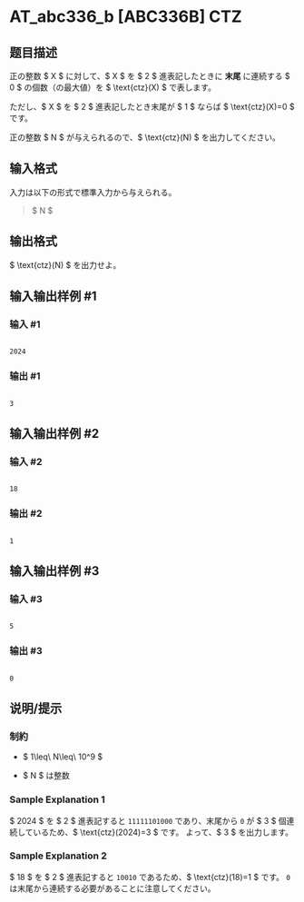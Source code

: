 # AT_abc336_b [ABC336B] CTZ

## 题目描述

[problemUrl]: https://atcoder.jp/contests/abc336/tasks/abc336_b

正の整数 $ X $ に対して、$ X $ を $ 2 $ 進表記したときに **末尾** に連続する $ 0 $ の個数（の最大値）を $ \text{ctz}(X) $ で表します。  
 ただし、$ X $ を $ 2 $ 進表記したとき末尾が $ 1 $ ならば $ \text{ctz}(X)=0 $ です。

正の整数 $ N $ が与えられるので、$ \text{ctz}(N) $ を出力してください。

## 输入格式

入力は以下の形式で標準入力から与えられる。

> $ N $

## 输出格式

$ \text{ctz}(N) $ を出力せよ。

## 输入输出样例 #1

### 输入 #1

```
2024
```

### 输出 #1

```
3
```

## 输入输出样例 #2

### 输入 #2

```
18
```

### 输出 #2

```
1
```

## 输入输出样例 #3

### 输入 #3

```
5
```

### 输出 #3

```
0
```

## 说明/提示

### 制約

- $ 1\leq\ N\leq\ 10^9 $
- $ N $ は整数
 
### Sample Explanation 1

$ 2024 $ を $ 2 $ 進表記すると `11111101000` であり、末尾から `0` が $ 3 $ 個連続しているため、$ \text{ctz}(2024)=3 $ です。 よって、$ 3 $ を出力します。

### Sample Explanation 2

$ 18 $ を $ 2 $ 進表記すると `10010` であるため、$ \text{ctz}(18)=1 $ です。 `0` は末尾から連続する必要があることに注意してください。